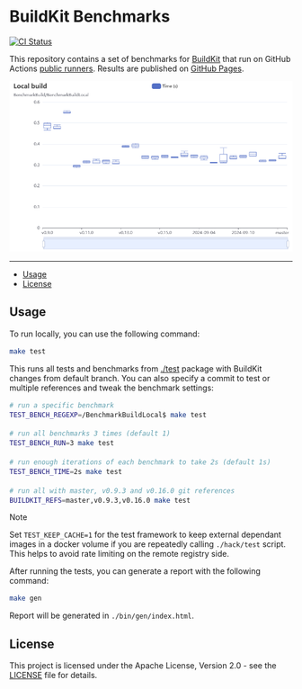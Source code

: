 # BuildKit Benchmarks

[![CI Status](https://img.shields.io/github/actions/workflow/status/moby/buildkit-bench/ci.yml?label=ci&logo=github&style=flat-square)](https://github.com/moby/buildkit-bench/actions?query=workflow%3Aci)

This repository contains a set of benchmarks for [BuildKit](https://github.com/moby/buildkit)
that run on GitHub Actions [public runners](https://github.com/actions/runner-images).
Results are published on [GitHub Pages](https://moby.github.io/buildkit-bench/).

![](.github/buildkit-bench.png)

___

* [Usage](#usage)
* [License](#license)

## Usage

To run locally, you can use the following command:

```bash
make test
```

This runs all tests and benchmarks from [./test](./test) package with BuildKit
changes from default branch. You can also specify a commit to test or multiple
references and tweak the benchmark settings:

```bash
# run a specific benchmark
TEST_BENCH_REGEXP=/BenchmarkBuildLocal$ make test

# run all benchmarks 3 times (default 1)
TEST_BENCH_RUN=3 make test

# run enough iterations of each benchmark to take 2s (default 1s)
TEST_BENCH_TIME=2s make test

# run all with master, v0.9.3 and v0.16.0 git references
BUILDKIT_REFS=master,v0.9.3,v0.16.0 make test
```

> [!NOTE]
> Set `TEST_KEEP_CACHE=1` for the test framework to keep external dependant
> images in a docker volume if you are repeatedly calling `./hack/test` script.
> This helps to avoid rate limiting on the remote registry side.

After running the tests, you can generate a report with the following command:

```bash
make gen
```

Report will be generated in `./bin/gen/index.html`.

## License

This project is licensed under the Apache License, Version 2.0 - see the
[LICENSE](LICENSE) file for details.
